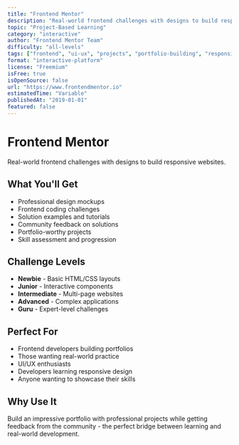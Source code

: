 ```yaml
---
title: "Frontend Mentor"
description: "Real-world frontend challenges with designs to build responsive websites"
topic: "Project-Based Learning"
category: "interactive"
author: "Frontend Mentor Team"
difficulty: "all-levels"
tags: ["frontend", "ui-ux", "projects", "portfolio-building", "responsive-design"]
format: "interactive-platform"
license: "Freemium"
isFree: true
isOpenSource: false
url: "https://www.frontendmentor.io"
estimatedTime: "Variable"
publishedAt: "2019-01-01"
featured: false
---
```


# Frontend Mentor

Real-world frontend challenges with designs to build responsive websites.

## What You'll Get
- Professional design mockups
- Frontend coding challenges
- Solution examples and tutorials
- Community feedback on solutions
- Portfolio-worthy projects
- Skill assessment and progression

## Challenge Levels
- **Newbie** - Basic HTML/CSS layouts
- **Junior** - Interactive components
- **Intermediate** - Multi-page websites
- **Advanced** - Complex applications
- **Guru** - Expert-level challenges

## Perfect For
- Frontend developers building portfolios
- Those wanting real-world practice
- UI/UX enthusiasts
- Developers learning responsive design
- Anyone wanting to showcase their skills

## Why Use It
Build an impressive portfolio with professional projects while getting feedback from the community - the perfect bridge between learning and real-world development.